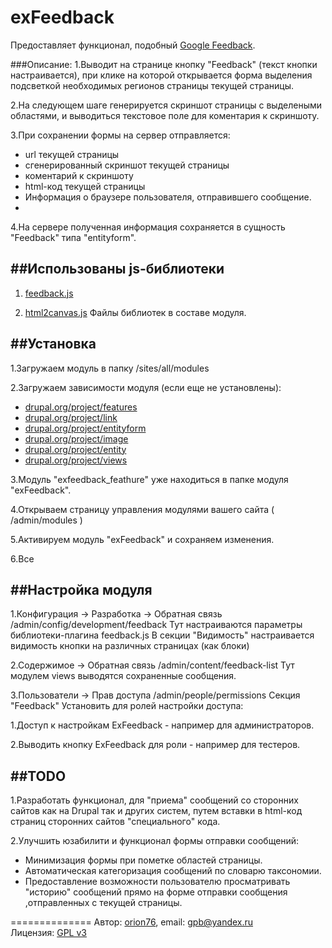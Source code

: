 exFeedback
======
Предоставляет функционал, подобный [Google Feedback](http://www.google.com/tools/feedback/intl/ru/).

###Описание:
1.Выводит на странице кнопку "Feedback" (текст кнопки настраивается), при клике на которой
открывается форма выделения подсветкой необходимых регионов страницы текущей страницы.

2.На следующем шаге генерируется скриншот страницы с выделеными областями, и выводиться 
текстовое поле для коментария к скриншоту.

3.При сохранении формы на сервер отправляется:
 - url текущей страницы
 - сгенерированный скриншот текущей страницы
 - коментарий к скриншоту
 - html-код текущей страницы
 - Информация о браузере пользователя, отправившего сообщение.
 - 
4.На сервере полученная информация сохраняется в сущность "Feedback" типа "entityform".

##Использованы js-библиотеки
-------------
1. [feedback.js](https://github.com/ivoviz/feedback)

2. [html2canvas.js](https://github.com/niklasvh/html2canvas)
Файлы библиотек в составе модуля.

##Установка
-------------
1.Загружаем модуль в папку /sites/all/modules

2.Загружаем зависимости модуля (если еще не установлены):
 - [drupal.org/project/features](https://www.drupal.org/project/features)
 - [drupal.org/project/link](https://www.drupal.org/project/link)
 - [drupal.org/project/entityform](https://www.drupal.org/project/entityform)
 - [drupal.org/project/image](https://www.drupal.org/project/image)
 - [drupal.org/project/entity](https://www.drupal.org/project/entity)
 - [drupal.org/project/views](https://www.drupal.org/project/views)

3.Модуль "exfeedback_feathure" уже находиться в папке модуля "exFeedback".

4.Открываем страницу управления модулями вашего сайта ( /admin/modules )

5.Активируем модуль "exFeedback" и сохраняем изменения.

6.Все

##Настройка модуля
-------------
1.Конфигурация -> Разработка -> Обратная связь
/admin/config/development/feedback
Тут настраиваются параметры библиотеки-плагина feedback.js
В секции "Видимость" настраивается видимость кнопки на различных страницах (как блоки)

2.Содержимое -> Обратная связь
/admin/content/feedback-list
Тут модулем views выводятся сохраненные сообщения.

3.Пользователи -> Прав доступа
/admin/people/permissions
Секция "Feedback"
Установить для ролей настройки доступа:

1.Доступ к настройкам ExFeedback - например для администраторов.

2.Выводить кнопку ExFeedback для роли - например для тестеров.

##TODO
---------------------
1.Разработать функционал, для "приема" сообщений со сторонних сайтов как на Drupal так и других систем,
путем вставки в html-код страниц сторонних сайтов "специального" кода.

2.Улучшить юзабилити и функционал формы отправки сообщений:
 - Минимизация формы при пометке областей страницы.
 - Автоматическая категоризация сообщений по словарю таксономии.
 - Предоставление возможности пользователю просматривать "историю" сообщений прямо на форме отправки сообщения
   ,отправленных с текущей страницы. 


==============
Автор: [orion76](http://www.drupal.ru/username/orion76), email: gpb@yandex.ru  
Лицензия: [GPL v3](http://choosealicense.com/licenses/gpl-v3/)
